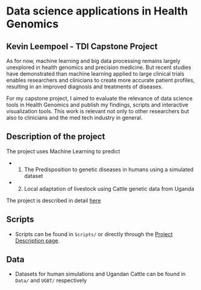 # Data science applications in Health Genomics
## Kevin Leempoel - TDI Capstone Project

As for now, machine learning and big data processing remains largely unexplored in health genomics and precision medicine.
But recent studies have demonstrated than machine learning applied to large clinical trials enables researchers and clinicians to create more accurate patient profiles, resulting in an improved diagnosis and treatments of  diseases.

For my capstone project, I aimed to evaluate the relevance of data science tools in Health Genomics and publish my findings,  scripts and interactive visualization tools. 
This work is relevant not only to other researchers but also to clinicians and the med tech industry in general.


## Description of the project
The project uses Machine Learning to predict
- 1. The Predisposition to genetic diseases in humans using a simulated dataset
- 2. Local adaptation of livestock using Cattle genetic data from Uganda

The project is described in detail [here](Explanation)


## Scripts
- Scripts can be found in `Scripts/` or directly through the [Project Description page](https://github.com/kleempoel/TDI_Milestone_KL/Explanation.html).

## Data
- Datasets for human simulations and Ugandan Cattle can be found in `Data/` and `UGBT/` respectively